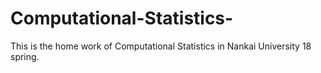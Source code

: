 # Computational-Statistics-
This is the home work of Computational Statistics in Nankai University 18 spring.
